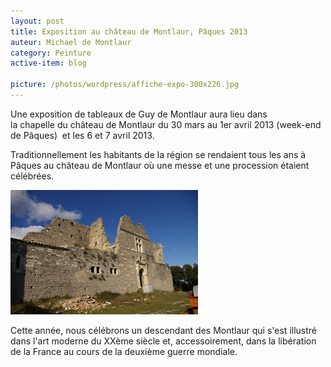 ```yaml
---
layout: post
title: Exposition au château de Montlaur, Pâques 2013
auteur: Michael de Montlaur
category: Peinture
active-item: blog

picture: /photos/wordpress/affiche-expo-300x226.jpg
---
```


Une exposition de tableaux de Guy de Montlaur aura lieu dans la chapelle du château de Montlaur du 30 mars au 1er avril 2013 (week-end de Pâques)  et les 6 et 7 avril 2013.

Traditionnellement les habitants de la région se rendaient tous les ans à Pâques au château de Montlaur où une messe et une procession étaient célébrées.

<!--more-->

<img src="/photos/wordpress/chateau-de-Montlaur-300x199.jpg" alt="Château de Montlaur">

Cette année, nous célébrons un descendant des Montlaur qui s'est illustré dans l'art moderne du XXème siècle et, accessoirement, dans la libération de la France au cours de la deuxième guerre mondiale.
